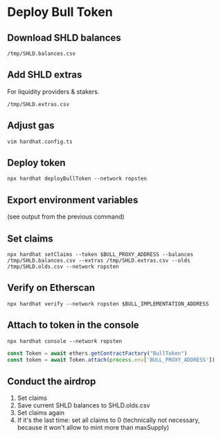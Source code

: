 # Deploy Bull Token

## Download SHLD balances

`/tmp/SHLD.balances.csv`

## Add SHLD extras

For liquidity providers & stakers.

`/tmp/SHLD.extras.csv`

## Adjust gas

`vim hardhat.config.ts`

## Deploy token

`npx hardhat deployBullToken --network ropsten`

## Export environment variables

(see output from the previous command)

## Set claims

`npx hardhat setClaims --token $BULL_PROXY_ADDRESS --balances /tmp/SHLD.balances.csv --extras /tmp/SHLD.extras.csv --olds /tmp/SHLD.olds.csv --network ropsten`

## Verify on Etherscan

`npx hardhat verify --network ropsten $BULL_IMPLEMENTATION_ADDRESS`

## Attach to token in the console

`npx hardhat console --network ropsten`

```javascript
const Token = await ethers.getContractFactory("BullToken")
const token = await Token.attach(process.env['BULL_PROXY_ADDRESS'])
```

## Conduct the airdrop

1. Set claims
1. Save current SHLD balances to SHLD.olds.csv
1. Set claims again
1. If it's the last time: set all claims to 0 (technically not necessary, because it won't allow to mint more than maxSupply)
